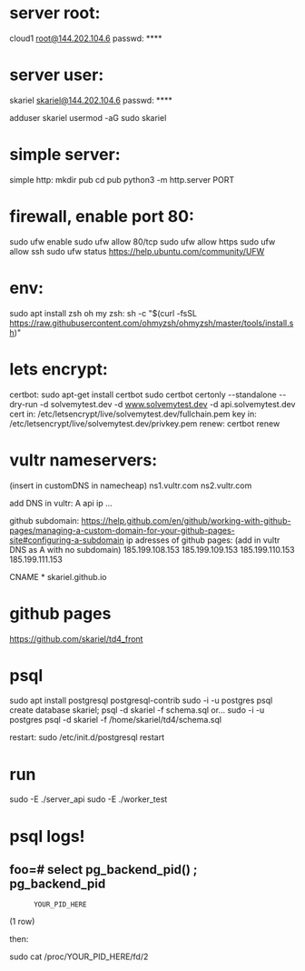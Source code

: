 # server root:

cloud1
root@144.202.104.6
passwd: ****

# server user:

skariel
skariel@144.202.104.6
passwd: ****

adduser skariel
usermod -aG sudo skariel

# simple server:

simple http:
mkdir pub
cd pub
python3 -m http.server PORT

# firewall, enable port 80:

sudo ufw enable
sudo ufw allow 80/tcp
sudo ufw allow https
sudo ufw allow ssh
sudo ufw status
https://help.ubuntu.com/community/UFW

# env:

sudo apt install zsh
oh my zsh:
sh -c "$(curl -fsSL https://raw.githubusercontent.com/ohmyzsh/ohmyzsh/master/tools/install.sh)"

# lets encrypt:

certbot:
sudo apt-get install certbot
sudo certbot certonly --standalone --dry-run -d solvemytest.dev -d www.solvemytest.dev -d api.solvemytest.dev
cert in: /etc/letsencrypt/live/solvemytest.dev/fullchain.pem
key in: /etc/letsencrypt/live/solvemytest.dev/privkey.pem
renew: certbot renew

# vultr nameservers:

(insert in customDNS in namecheap)
ns1.vultr.com
ns2.vultr.com

add DNS in vultr:
A api ip ...

github subdomain:
https://help.github.com/en/github/working-with-github-pages/managing-a-custom-domain-for-your-github-pages-site#configuring-a-subdomain
ip adresses of github pages:
(add in vultr DNS as A with no subdomain)
185.199.108.153
185.199.109.153
185.199.110.153
185.199.111.153

CNAME * skariel.github.io


# github pages
https://github.com/skariel/td4_front


# psql
sudo apt install postgresql postgresql-contrib
sudo -i -u postgres psql
create database skariel;
psql -d skariel -f schema.sql
or...
sudo -i -u postgres psql -d skariel -f /home/skariel/td4/schema.sql

restart:
sudo /etc/init.d/postgresql restart

# run
sudo -E ./server_api
sudo -E ./worker_test

# psql logs!
foo=# select pg_backend_pid() ;
 pg_backend_pid 
----------------
          YOUR_PID_HERE
(1 row)

then:

sudo cat /proc/YOUR_PID_HERE/fd/2